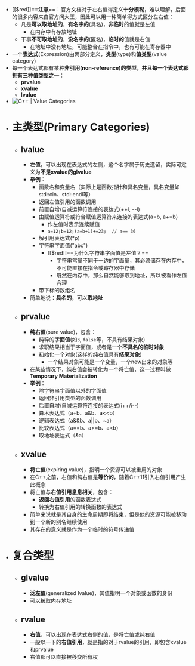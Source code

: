 - [[$red]]==**注意**==：官方文档对于左右值得定义**十分模糊**，难以理解，后面的很多内容来自官方问大王，因此可以用一种简单得方式区分左右值：
	- 凡是**可以取地址的**，**有名字的**(具名)，**非临时**的值就是左值
		- 在内存中有存放地址
	- 干事**不可取地址的**，**没名字的**(匿名)，**临时的**值就是右值
		- 在地址中没有地址，可能整合在指令中，也有可能在寄存器中
- 一个**表达式**(Expression)由两部分定义，**类型**(type)和**值类型**(value category)
- 每一个表达式都有某种**非引用(non-reference)**的类型，并且每一个表达式都拥有**三种值类型之一**：
	- **prvalue**
	- **xvalue**
	- **lvalue**
- ![C++ | Value Categories](http://i.stack.imgur.com/C09fH.png)
- # 主类型(Primary Categories)
	- ## lvalue
		- **左值**，可以出现在表达式的左侧，这个名字属于历史遗留，实际可定义为**不是xvalue的glvalue**
		- **举例：**
			- 函数名和变量名（实际上是函数指针和具名变量，具名变量如std::cin、std::endl等）
			- 返回左值引用的函数调用
			- 前置自增/自减运算符连接的表达式(++i, --i)
			- 由赋值运算符或符合赋值运算符来连接的表达式(a=b, a+=b)
				- 作左值时表示连续赋值
				- ``a=12;b=12;(a=b+1)+=23;  // a== 36``
			- 解引用表达式(*p)
			- 字符串字面值("abc")
				- [[$red]]==为什么字符串字面值是左值？==
					- 字符串常量不同于一边的字面量，其必须储存在内存中，不可能直接在指令或寄存器中存储
					- 既然在内存中，那么自然能够取到地址，所以被看作左值合理
			- 带下标的数组名
		- 简单地说：**具名的**，可以**取地址**
	- ## prvalue
		- **纯右值**(pure value)，包含：
			- 纯粹的**字面值**(如``3``, ``false``等，不具有结果对象)
			- 求职结果相当于字面值，或者是一个**不具名的临时对象**
			- 初始化一个对象(这样的纯右值具有**结果对象**)
				- 一个结果对象可能是一个变量，一个new出来的对象等
		- 在某些情况下，纯右值会被转化为一个将亡值，这一过程叫做**Temporary Materialization**
		- **举例**：
			- 除字符串字面值以外的字面值
			- 返回非引用类型的函数调用
			- 后置自增/自减运算符连接的表达式(i++/i--)
			- 算术表达式（a+b、a&b、a<<b）
			- 逻辑表达式（a&&b、a||b、~a）
			- 比较表达式（a==b、a>=b、a<b）
			- 取地址表达式（&a）
	- ## xvalue
		- **将亡值**(expiring value)，指明一个资源可以被重用的对象
		- 在C++之前，右值和纯右值是**等价的**，随着C++11引入右值引用产生此概念
		- 将亡值与**右值引用息息相关**，包含：
			- **返回右值引用**的函数表达式
			- 转换为右值引用的转换函数的表达式
		- 简单来说就是其自身的生命周期即将结束，但是他的资源可能被移动到一个新的别名继续使用
		- 其存在的意义就是作为一个临时的符号传递值
- # 复合类型
	- ## glvalue
		- **泛左值**(generalized lvalue)，其值指明一个对象或函数的身份
		- 可以被取内存地址
	- ## rvalue
		- **右值**，可以出现在表达式右侧的值，是将亡值或纯右值
		- 一般以一下的**右值引用**，就是指的对于rvalue的引用，即包含xvalue和prvalue
		- 右值都可以直接被移交所有权